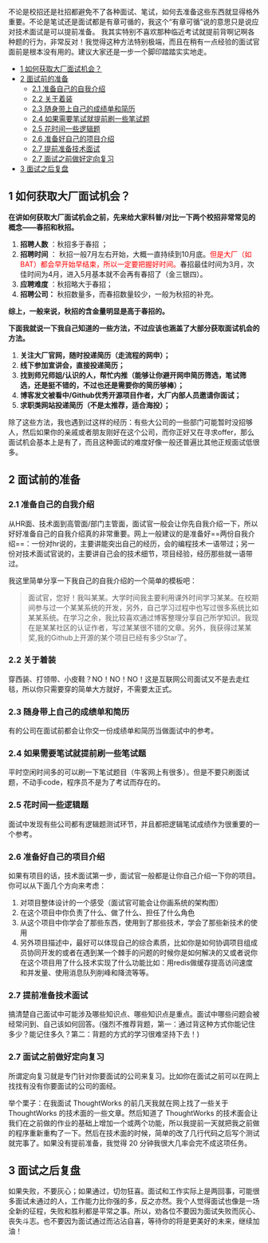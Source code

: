 不论是校招还是社招都避免不了各种面试、笔试，如何去准备这些东西就显得格外重要。不论是笔试还是面试都是有章可循的，我这个“有章可循”说的意思只是说应对技术面试是可以提前准备。 我其实特别不喜欢那种临近考试就提前背啊记啊各种题的行为，非常反对！我觉得这种方法特别极端，而且在稍有一点经验的面试官面前是根本没有用的。建议大家还是一步一个脚印踏踏实实地走。

<!-- TOC -->

- [1 如何获取大厂面试机会？](#1-如何获取大厂面试机会)
- [2  面试前的准备](#2--面试前的准备)
    - [2.1 准备自己的自我介绍](#21-准备自己的自我介绍)
    - [2.2 关于着装](#22-关于着装)
    - [2.3 随身带上自己的成绩单和简历](#23-随身带上自己的成绩单和简历)
    - [2.4 如果需要笔试就提前刷一些笔试题](#24-如果需要笔试就提前刷一些笔试题)
    - [2.5 花时间一些逻辑题](#25-花时间一些逻辑题)
    - [2.6 准备好自己的项目介绍](#26-准备好自己的项目介绍)
    - [2.7 提前准备技术面试](#27-提前准备技术面试)
    - [2.7 面试之前做好定向复习](#27-面试之前做好定向复习)
- [3 面试之后复盘](#3-面试之后复盘)

<!-- /TOC -->

## 1 如何获取大厂面试机会？

**在讲如何获取大厂面试机会之前，先来给大家科普/对比一下两个校招非常常见的概念——春招和秋招。**

1. **招聘人数** ：秋招多于春招 ；
2. **招聘时间** ： 秋招一般7月左右开始，大概一直持续到10月底。<font color="red">但是大厂（如BAT）都会早开始早结束，所以一定要把握好时间。</font>春招最佳时间为3月，次佳时间为4月，进入5月基本就不会再有春招了（金三银四）。  
3. **应聘难度** ：秋招略大于春招；
4. **招聘公司：**  秋招数量多，而春招数量较少，一般为秋招的补充。 

**综上，一般来说，秋招的含金量明显是高于春招的。**

**下面我就说一下我自己知道的一些方法，不过应该也涵盖了大部分获取面试机会的方法。**

1. **关注大厂官网，随时投递简历（走流程的网申）；**
2.  **线下参加宣讲会，直接投递简历；**
3. **找到师兄师姐/认识的人，帮忙内推（能够让你避开网申简历筛选，笔试筛选，还是挺不错的，不过也还是需要你的简历够棒）；**
4. **博客发文被看中/Github优秀开源项目作者，大厂内部人员邀请你面试；**
5. **求职类网站投递简历（不是太推荐，适合海投）；**


除了这些方法，我也遇到过这样的经历：有些大公司的一些部门可能暂时没招够人，然后如果你的亲戚或者朋友刚好在这个公司，而你正好又在寻求offer，那么面试机会基本上是有了，而且这种面试的难度好像一般还普遍比其他正规面试低很多。

## 2  面试前的准备

### 2.1 准备自己的自我介绍

从HR面、技术面到高管面/部门主管面，面试官一般会让你先自我介绍一下，所以好好准备自己的自我介绍真的非常重要。网上一般建议的是准备好==两份自我介绍==：一份对hr说的，主要讲能突出自己的经历，会的编程技术一语带过；另一份对技术面试官说的，主要讲自己会的技术细节，项目经验，经历那些就一语带过。

我这里简单分享一下我自己的自我介绍的一个简单的模板吧：

> 面试官，您好！我叫某某。大学时间我主要利用课外时间学习某某。在校期间参与过一个某某系统的开发，另外，自己学习过程中也写过很多系统比如某某系统。在学习之余，我比较喜欢通过博客整理分享自己所学知识。我现在是某某社区的认证作者，写过某某很不错的文章。另外，我获得过某某奖,我的Github上开源的某个项目已经有多少Star了。

### 2.2 关于着装

穿西装、打领带、小皮鞋？NO！NO！NO！这是互联网公司面试又不是去走红毯，所以你只需要穿的简单大方就好，不需要太正式。

### 2.3 随身带上自己的成绩单和简历

有的公司在面试前都会让你交一份成绩单和简历当做面试中的参考。

### 2.4 如果需要笔试就提前刷一些笔试题

平时空闲时间多的可以刷一下笔试题目（牛客网上有很多）。但是不要只刷面试题，不动手code，程序员不是为了考试而存在的。

### 2.5 花时间一些逻辑题

面试中发现有些公司都有逻辑题测试环节，并且都把逻辑笔试成绩作为很重要的一个参考。

### 2.6 准备好自己的项目介绍

如果有项目的话，技术面试第一步，面试官一般都是让你自己介绍一下你的项目。你可以从下面几个方向来考虑：

1. 对项目整体设计的一个感受（面试官可能会让你画系统的架构图）
2. 在这个项目中你负责了什么、做了什么、担任了什么角色
3. 从这个项目中你学会了那些东西，使用到了那些技术，学会了那些新技术的使用
4. 另外项目描述中，最好可以体现自己的综合素质，比如你是如何协调项目组成员协同开发的或者在遇到某一个棘手的问题的时候你是如何解决的又或者说你在这个项目用了什么技术实现了什么功能比如：用redis做缓存提高访问速度和并发量、使用消息队列削峰和降流等等。

### 2.7 提前准备技术面试

搞清楚自己面试中可能涉及哪些知识点、哪些知识点是重点。面试中哪些问题会被经常问到、自己该如何回答。(强烈不推荐背题，第一：通过背这种方式你能记住多少？能记住多久？第二：背题的方式的学习很难坚持下去！)

### 2.7 面试之前做好定向复习

所谓定向复习就是专门针对你要面试的公司来复习。比如你在面试之前可以在网上找找有没有你要面试的公司的面经。

举个栗子：在我面试 ThoughtWorks 的前几天我就在网上找了一些关于 ThoughtWorks 的技术面的一些文章。然后知道了 ThoughtWorks 的技术面会让我们在之前做的作业的基础上增加一个或两个功能，所以我提前一天就把我之前做的程序重新重构了一下。然后在技术面的时候，简单的改了几行代码之后写个测试就完事了。如果没有提前准备，我觉得 20 分钟我很大几率会完不成这项任务。

## 3 面试之后复盘

如果失败，不要灰心；如果通过，切勿狂喜。面试和工作实际上是两回事，可能很多面试未通过的人，工作能力比你强的多，反之亦然。我个人觉得面试也像是一场全新的征程，失败和胜利都是平常之事。所以，劝各位不要因为面试失败而灰心、丧失斗志。也不要因为面试通过而沾沾自喜，等待你的将是更美好的未来，继续加油！
